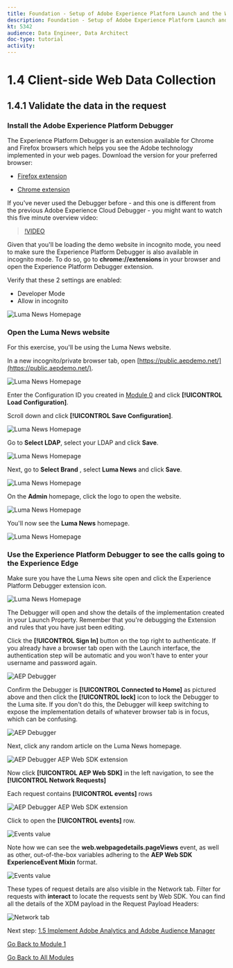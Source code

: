 ```yaml
---
title: Foundation - Setup of Adobe Experience Platform Launch and the Web SDK extension - Client-side Web Data Collection
description: Foundation - Setup of Adobe Experience Platform Launch and the Web SDK extension - Client-side Web Data Collection
kt: 5342
audience: Data Engineer, Data Architect
doc-type: tutorial
activity: 
---
```


# 1.4 Client-side Web Data Collection

## 1.4.1 Validate the data in the request

### Install the Adobe Experience Platform Debugger

The Experience Platform Debugger is an extension available for Chrome and Firefox browsers which helps you see the Adobe technology implemented in your web pages. Download the version for your preferred browser:

- [Firefox extension](https://addons.mozilla.org/en-US/firefox/addon/adobe-experience-platform-dbg/)

- [Chrome extension](https://chrome.google.com/webstore/detail/adobe-experience-cloud-de/ocdmogmohccmeicdhlhhgepeaijenapj?hl=en)

If you've never used the Debugger before - and this one is different from the previous Adobe Experience Cloud Debugger - you might want to watch this five minute overview video:

>[!VIDEO](https://video.tv.adobe.com/v/32156?quality=12&learn=on)

Given that you'll be loading the demo website in incognito mode, you need to make sure the Experience Platform Debugger is also available in incognito mode. To do so, go to **chrome://extensions** in your browser and open the Experience Platform Debugger extension.

Verify that these 2 settings are enabled:

- Developer Mode
- Allow in incognito

![Luma News Homepage](./images/ext1.png)

### Open the Luma News website

For this exercise, you'll be using the Luma News website.

In a new incognito/private browser tab, open [https://public.aepdemo.net/](https://public.aepdemo.net/).

![Luma News Homepage](./images/web1.png)

Enter the Configuration ID you created in [Module 0](./../module0/ex1.md) and click **[!UICONTROL Load Configuration]**.

Scroll down and click **[!UICONTROL Save Configuration]**.

![Luma News Homepage](./images/web2.png)

Go to **Select LDAP**, select your LDAP and click **Save**.

![Luma News Homepage](./images/web3.png)

Next, go to **Select Brand** , select **Luma News** and click **Save**.

![Luma News Homepage](./images/web4.png)

On the **Admin** homepage, click the logo to open the website.

![Luma News Homepage](./images/web5.png)

You'll now see the **Luma News** homepage.

![Luma News Homepage](./images/validate1.png)

### Use the Experience Platform Debugger to see the calls going to the Experience Edge

Make sure you have the Luma News site open and click the Experience Platform Debugger extension icon. 

![Luma News Homepage](./images/ext2.png)

The Debugger will open and show the details of the implementation created in your Launch Property. Remember that you're debugging the Extension and rules that you have just been editing.

Click the **[!UICONTROL Sign In]** button on the top right to authenticate. If you already have a browser tab open with the Launch interface, the authentication step will be automatic and you won't have to enter your username and password again.

![AEP Debugger](./images/validate2.png)

Confirm the Debugger is **[!UICONTROL Connected to Home]** as pictured above and then click the **[!UICONTROL lock]** icon to lock the Debugger to the Luma site. If you don't do this, the Debugger will keep switching to expose the implementation details of whatever browser tab is in focus, which can be confusing.

![AEP Debugger](./images/validate3.png)

Next, click any random article on the Luma News homepage.

![AEP Debugger AEP Web SDK extension](./images/validate4.png)

Now click **[!UICONTROL AEP Web SDK]** in the left navigation, to see the **[!UICONTROL Network Requests]**

Each request contains **[!UICONTROL events]** rows

![AEP Debugger AEP Web SDK extension](./images/validate5.png)

Click to open the **[!UICONTROL events]** row. 

![Events value](./images/validate6.png)

Note how we can see the **web.webpagedetails.pageViews** event, as well as other, out-of-the-box variables adhering to the **AEP Web SDK ExperienceEvent Mixin** format.

![Events value](./images/validate8.png)

These types of request details are also visible in the Network tab. Filter for requests with **interact** to locate the requests sent by Web SDK. You can find all the details of the XDM payload in the Request Payload Headers:

![Network tab](./images/validate9.png)

Next step: [1.5 Implement Adobe Analytics and Adobe Audience Manager](./ex5.md)

[Go Back to Module 1](./data-ingestion-launch-web-sdk.md)

[Go Back to All Modules](./../../overview.md)

